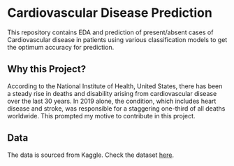 # Cardiovascular Disease Prediction 

This repository contains EDA and prediction of present/absent cases of Cardiovascular disease in patients using various classification models to get the optimum accuracy for prediction.


## Why this Project?

According to the National Institute of Health, United States, there has been a steady rise in deaths and disability arising from cardiovascular disease over the last 30 years. In 2019 alone, the condition, which includes heart disease and stroke, was responsible for a staggering one-third of all deaths worldwide. This prompted my motive to contribute in this project.

## Data
The data is sourced from Kaggle. Check the dataset [here](https://www.kaggle.com/datasets/sulianova/cardiovascular-disease-dataset/data).
